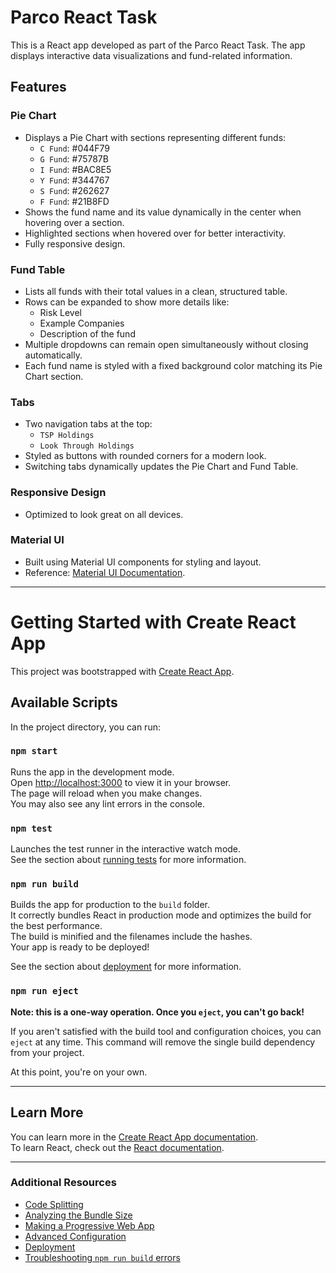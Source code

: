 # Parco React Task

This is a React app developed as part of the Parco React Task. The app displays interactive data visualizations and fund-related information.

## Features

### Pie Chart
- Displays a Pie Chart with sections representing different funds:
  - `C Fund`: #044F79
  - `G Fund`: #75787B
  - `I Fund`: #BAC8E5
  - `Y Fund`: #344767
  - `S Fund`: #262627
  - `F Fund`: #21B8FD
- Shows the fund name and its value dynamically in the center when hovering over a section.
- Highlighted sections when hovered over for better interactivity.
- Fully responsive design.

### Fund Table
- Lists all funds with their total values in a clean, structured table.
- Rows can be expanded to show more details like:
  - Risk Level
  - Example Companies
  - Description of the fund
- Multiple dropdowns can remain open simultaneously without closing automatically.
- Each fund name is styled with a fixed background color matching its Pie Chart section.

### Tabs
- Two navigation tabs at the top:
  - `TSP Holdings`
  - `Look Through Holdings`
- Styled as buttons with rounded corners for a modern look.
- Switching tabs dynamically updates the Pie Chart and Fund Table.

### Responsive Design
- Optimized to look great on all devices.

### Material UI
- Built using Material UI components for styling and layout.
- Reference: [Material UI Documentation](https://mui.com/material-ui/getting-started/).

---

# Getting Started with Create React App

This project was bootstrapped with [Create React App](https://github.com/facebook/create-react-app).

## Available Scripts

In the project directory, you can run:

### `npm start`

Runs the app in the development mode.  
Open [http://localhost:3000](http://localhost:3000) to view it in your browser.  
The page will reload when you make changes.  
You may also see any lint errors in the console.

### `npm test`

Launches the test runner in the interactive watch mode.  
See the section about [running tests](https://facebook.github.io/create-react-app/docs/running-tests) for more information.

### `npm run build`

Builds the app for production to the `build` folder.  
It correctly bundles React in production mode and optimizes the build for the best performance.  
The build is minified and the filenames include the hashes.  
Your app is ready to be deployed!  

See the section about [deployment](https://facebook.github.io/create-react-app/docs/deployment) for more information.

### `npm run eject`

**Note: this is a one-way operation. Once you `eject`, you can't go back!**

If you aren't satisfied with the build tool and configuration choices, you can `eject` at any time. This command will remove the single build dependency from your project.  

At this point, you're on your own.

---

## Learn More

You can learn more in the [Create React App documentation](https://facebook.github.io/create-react-app/docs/getting-started).  
To learn React, check out the [React documentation](https://reactjs.org/).

---

### Additional Resources
- [Code Splitting](https://facebook.github.io/create-react-app/docs/code-splitting)  
- [Analyzing the Bundle Size](https://facebook.github.io/create-react-app/docs/analyzing-the-bundle-size)  
- [Making a Progressive Web App](https://facebook.github.io/create-react-app/docs/making-a-progressive-web-app)  
- [Advanced Configuration](https://facebook.github.io/create-react-app/docs/advanced-configuration)  
- [Deployment](https://facebook.github.io/create-react-app/docs/deployment)  
- [Troubleshooting `npm run build` errors](https://facebook.github.io/create-react-app/docs/troubleshooting#npm-run-build-fails-to-minify)

